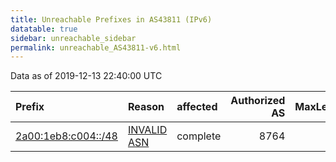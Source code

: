 ```yaml
---
title: Unreachable Prefixes in AS43811 (IPv6)
datatable: true
sidebar: unreachable_sidebar
permalink: unreachable_AS43811-v6.html
---
```


Data as of 2019-12-13 22:40:00 UTC


<div class="datatable-begin"></div>

| Prefix                                                           | Reason                                                                                                     | affected   |   Authorized AS |   MaxLength | Anchor                                         |   unreachable /48s |
|:-----------------------------------------------------------------|:-----------------------------------------------------------------------------------------------------------|:-----------|----------------:|------------:|:-----------------------------------------------|-------------------:|
| [2a00:1eb8:c004::/48](https://stat.ripe.net/2a00:1eb8:c004::/48) | [INVALID ASN](https://rpki-validator.ripe.net/announcement-preview?asn=AS43811&prefix=2a00:1eb8:c004::/48) | complete   |            8764 |          48 | [RIPE](unreachable_RIPE_NCC_RPKI_Root-v6.html) |                  1 |

<div class="datatable-end"></div>